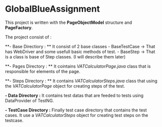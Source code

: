 # GlobalBlueAssignment

This project is written with the **PageObjectModel** structure and **PageFactory**.

The project consist of : 

**- Base Directiory : **
	 It consist of 2 base classes 
	 - BaseTestCase -> That has WebDriver and some usefull basic methods of test.
	 - BaseStep -> That is a class is base of Step classes. (I will describe them later)
	 
	 
**- Pages Directory : **
	It cointains *VATCalculatorPage.java* class that is responsible for elements of the page.
	
	
**- Steps Directory : **
	It contains *VATCalculatorSteps.java* class that using the *VATCalculatorPage* object for creating steps of the test. 
	
**- Data Directory :** 
	It contains test datas that are feeded to tests using DataProvider of TestNG. 
	
**- TestCase Directory :**
	Finally test case directory that contains the test cases. 
	It use a *VATCalculatorSteps* object for creating test steps on the testcase.
